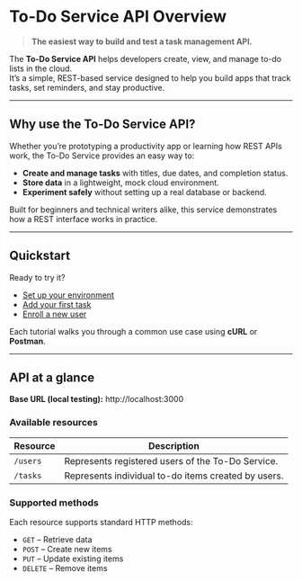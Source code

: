 # To-Do Service API Overview

> **The easiest way to build and test a task management API.**

The **To-Do Service API** helps developers create, view, and manage to-do lists in the cloud.  
It’s a simple, REST-based service designed to help you build apps that track tasks, set reminders, and stay productive.

---

## Why use the To-Do Service API?

Whether you’re prototyping a productivity app or learning how REST APIs work, the To-Do Service provides an easy way to:

- **Create and manage tasks** with titles, due dates, and completion status.  
- **Store data** in a lightweight, mock cloud environment.  
- **Experiment safely** without setting up a real database or backend.  

Built for beginners and technical writers alike, this service demonstrates how a REST interface works in practice.

---

## Quickstart

Ready to try it?

- [Set up your environment](../before-you-start-a-tutorial.md)  
- [Add your first task](../tutorials/add-a-new-task.md)  
- [Enroll a new user](../tutorials/enroll-a-new-user.md)  


Each tutorial walks you through a common use case using **cURL** or **Postman**.

---

## API at a glance

**Base URL (local testing):** http://localhost:3000


### Available resources

| Resource | Description |
|-----------|--------------|
| `/users` | Represents registered users of the To-Do Service. |
| `/tasks` | Represents individual to-do items created by users. |

### Supported methods
Each resource supports standard HTTP methods:
- `GET` – Retrieve data  
- `POST` – Create new items  
- `PUT` – Update existing items  
- `DELETE` – Remove items  


